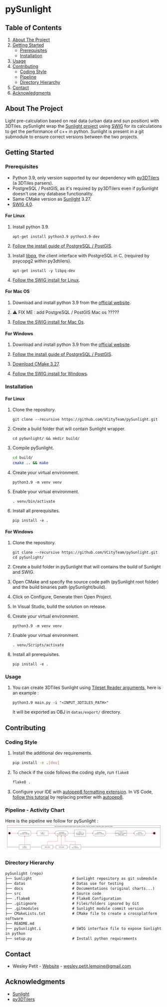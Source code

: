 # pySunlight
## Table of Contents
<ol>
  <li>
    <a href="#about-the-project">About The Project</a>
  </li>
  <li>
    <a href="#getting-started">Getting Started</a>
    <ul>
      <li><a href="#prerequisites">Prerequisites</a></li>
      <li><a href="#installation">Installation</a></li>
    </ul>
  </li>
  <li><a href="#usage">Usage</a></li>
  <li><a href="#contributing">Contributing</a>
    <ul>
      <li><a href="#coding-style">Coding Style</a></li>
      <li><a href="#pipeline---activity-chart">Pipeline</a></li>
      <li><a href="#directory-hierarchy">Directory Hierarchy</a></li>
    </ul>
  </li>
  <li><a href="#contact">Contact</a></li>
  <li><a href="#acknowledgments">Acknowledgments</a></li>
</ol>

## About The Project
Light pre-calculation based on real data (urban data and sun position) with 3DTiles. pySunlight wrap the [Sunlight project](https://github.com/VCityTeam/Sunlight/tree/master) using 
[SWIG](https://www.swig.org/) for its calculations to get the performance of c++ in python. Sunlight is present in a git submodule to ensure correct versions between the two projects.

## Getting Started
### Prerequisites
- Python 3.9, only version supported by our dependency with [py3DTilers](https://github.com/VCityTeam/py3dtilers) (a 3DTiles parsers).
- PostgreSQL / PostGIS, as it's required by py3DTilers even if pySunlight doesn't use any database functionality.
- Same CMake version as [Sunlight](https://github.com/VCityTeam/Sunlight/blob/master/README.md) 3.27.
- [SWIG 4.0](https://www.swig.org/).

#### For Linux
1. Install python 3.9.
   ```
   apt-get install python3.9 python3.9-dev
   ```

2. [Follow the install guide of PostgreSQL / PostGIS](https://github.com/VCityTeam/UD-SV/blob/master/Install/Setup_PostgreSQL_PostGIS_Ubuntu.md).

3. Install [libpq](https://www.postgresql.org/docs/9.5/libpq.html), the client interface with PostgreSQL in C. (required by psycopg2 within py3dtilers).
   ```
   apt-get install -y libpq-dev
   ```

4. [Follow the SWIG install for Linux](https://github.com/VCityTeam/UD-SV/blob/master/Install/InstallSwig.md#for-linux).


#### For Mac OS
1. Download and install python 3.9 from the [official website](https://www.python.org/downloads/macos/).

2. ⚠️ FIX ME : add PostgreSQL / PostGIS Mac os ?????

3. [Follow the SWIG install for Mac Os](https://github.com/VCityTeam/UD-SV/blob/master/Install/InstallSwig.md#wor-mac-os).


#### For Windows
1. Download and install python 3.9 from the [official website](https://www.python.org/downloads/windows/).

2. [Follow the install guide of PostgreSQL / PostGIS](https://github.com/VCityTeam/UD-SV/blob/master/ImplementationKnowHow/PostgreSQL_for_cityGML.md#1-download-postgresqlpostgis).

3. [Download CMake 3.27](https://cmake.org/download/).

4. [Follow the SWIG install for Windows](https://github.com/VCityTeam/UD-SV/blob/master/Install/InstallSwig.md#for-windows).


### Installation
#### For Linux
1. Clone the repository.
   ```
   git clone --recursive https://github.com/VCityTeam/pySunlight.git
   ```

2. Create a build folder that will contain Sunlight wrapper.
   ```
   cd pySunlight/ && mkdir build/
   ```

3. Compile pySunlight.
   ``` bash
   cd build/
   cmake .. && make
   ```

4. Create your virtual environment.
   ```
   python3.9 -m venv venv
   ```

5. Enable your virtual environment.
   ```
   . venv/bin/activate
   ```

6. Install all prerequisites.
   ```
   pip install -e .
   ```

#### For Windows
1. Clone the repository.
   ```
   git clone --recursive https://github.com/VCityTeam/pySunlight.git
   cd pySunlight/
   ```

2. Create a build folder in pySunlight that will contains the build of Sunlight and SWIG.

3. Open CMake and specify the source code path (pySunlight root folder) and the build binaries path (pySunlight/build).

4. Click on Configure, Generate then Open Project.

5. In Visual Studio, build the solution on release.

6. Create your virtual environment.
   ```
   python3.9 -m venv venv
   ```

7. Enable your virtual environment.
   ```
   . venv/Scripts/activate
   ```

8. Install all prerequisites.
   ```
   pip install -e .
   ```

### Usage
1. You can create 3DTiles Sunlight using [Tileset Reader arguments](https://github.com/VCityTeam/py3dtilers/tree/master/py3dtilers/TilesetReader#tileset-reader), here is an example :
   ```
   python3.9 main.py -i "<INPUT_3DTILES_PATH>"
   ```

   It will be exported as OBJ in `datas/export/` directory.

## Contributing
### Coding Style
1. Install the additional dev requirements.
   ```bash
   pip install -e .[dev]
   ```

2. To check if the code follows the coding style, run `flake8`
   ```bash
   flake8 .
   ```

3. Configure your IDE with [autopep8 formatting extension](https://marketplace.visualstudio.com/items?itemName=ms-python.autopep8).
In VS Code, [follow this tutorial](https://www.digitalocean.com/community/tutorials/how-to-format-code-with-prettier-in-visual-studio-code)
by replacing prettier with [autopep8](https://marketplace.visualstudio.com/items?itemName=ms-python.autopep8).

### Pipeline - Activity Chart
Here is the pipeline we follow for pySunlight :
![Pipeline Activity Chart](./docs/Pipeline_Activity_Chart.png)

### Directory Hierarchy
```
pySunlight (repo)
├── Sunlight                  # Sunlight repository as git submodule
├── datas                     # Datas use for testing
├── docs                      # Documentations (original charts...)
├── src                       # Source code
├── .flake8                   # Flake8 Configuration
├── .gitignore                # Files/folders ignored by Git
├── .gitmodules               # Sunlight module commit version
├── CMakeLists.txt            # CMake file to create a crossplatform software
├── README.md
├── pySunlight.i              # SWIG interface file to expose Sunlight in python
├── setup.py                  # Install python requirements
```

## Contact
- Wesley Petit - [Website](https://wesleypetit.fr/) - wesley.petit.lemoine@gmail.com


## Acknowledgments
- [Sunlight](https://github.com/VCityTeam/Sunlight)
- [py3DTilers](https://github.com/VCityTeam/py3dtilers/tree/master)
